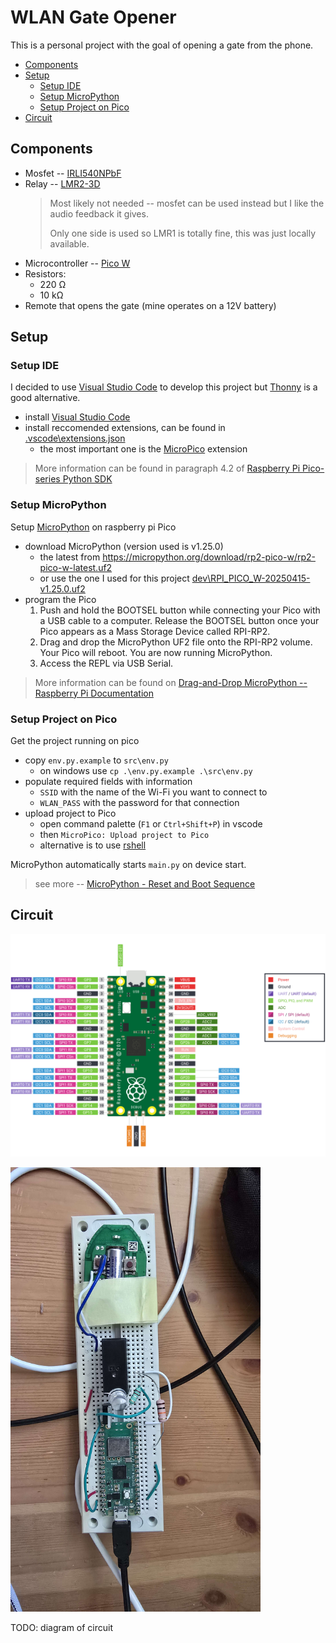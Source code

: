 <!-- omit in toc -->
# WLAN Gate Opener

This is a personal project with the goal of opening a gate from the phone.

- [Components](#components)
- [Setup](#setup)
  - [Setup IDE](#setup-ide)
  - [Setup MicroPython](#setup-micropython)
  - [Setup Project on Pico](#setup-project-on-pico)
- [Circuit](#circuit)

## Components

- Mosfet -- [IRLI540NPbF](https://www.infineon.com/dgdl/irli540npbf.pdf?fileId=5546d462533600a401535664018125c1)
- Relay -- [LMR2-3D](https://www.tme.eu/Document/cb95bab3047ea17130b1da862f2b7351/LMR-series.pdf)
   > Most likely not needed -- mosfet can be used instead but I like the audio feedback it gives.
   >
   >Only one side is used so LMR1 is totally fine, this was just locally available.
- Microcontroller -- [Pico W](https://www.raspberrypi.com/documentation/microcontrollers/pico-series.html#pico-1-family)
- Resistors:
  - 220 Ω
  - 10 kΩ
- Remote that opens the gate (mine operates on a 12V battery)

## Setup

### Setup IDE

I decided to use [Visual Studio Code](https://code.visualstudio.com/) to develop this project but [Thonny](https://thonny.org/) is a good alternative.

- install [Visual Studio Code](https://code.visualstudio.com/)
- install reccomended extensions, can be found in [.vscode\extensions.json](.vscode\extensions.json)
  - the most important one is the [MicroPico](https://marketplace.visualstudio.com/items?itemName=paulober.pico-w-go) extension

> More information can be found in paragraph 4.2 of [Raspberry Pi Pico-series Python SDK](https://datasheets.raspberrypi.com/pico/raspberry-pi-pico-python-sdk.pdf)

### Setup MicroPython

Setup [MicroPython](https://docs.micropython.org/en/latest/) on raspberry pi Pico

- download MicroPython (version used is v1.25.0)
  - the latest from <https://micropython.org/download/rp2-pico-w/rp2-pico-w-latest.uf2>
  - or use the one I used for this project [dev\RPI_PICO_W-20250415-v1.25.0.uf2](dev\RPI_PICO_W-20250415-v1.25.0.uf2)
- program the Pico
  1. Push and hold the BOOTSEL button while connecting your Pico with a USB cable to a computer. Release the BOOTSEL button once your Pico appears as a Mass Storage Device called RPI-RP2.
  2. Drag and drop the MicroPython UF2 file onto the RPI-RP2 volume. Your Pico will reboot. You are now running MicroPython.
  3. Access the REPL via USB Serial.

> More information can be found on [Drag-and-Drop MicroPython -- Raspberry Pi Documentation](https://www.raspberrypi.com/documentation/microcontrollers/micropython.html#drag-and-drop-micropython)

### Setup Project on Pico

Get the project running on pico

- copy `env.py.example` to `src\env.py`
  - on windows use `cp .\env.py.example .\src\env.py`
- populate required fields with information
  - `SSID` with the name of the Wi-Fi you want to connect to
  - `WLAN_PASS` with the password for that connection
- upload project to Pico
  - open command palette (`F1` or `Ctrl+Shift+P`) in vscode
  - then `MicroPico: Upload project to Pico`
  - alternative is to use [rshell](https://github.com/dhylands/rshell)

MicroPython automatically starts `main.py` on device start.
> see more -- [MicroPython - Reset and Boot Sequence](https://docs.micropython.org/en/latest/reference/reset_boot.html#main-py)

## Circuit

![Pico W pinout](dev/pico-pinout.svg)
<!-- source: https://www.raspberrypi.com/documentation/microcontrollers/images/picow-pinou -->

<img src="dev/example-live.jpg" width="400" alt="IRL picture of setup" />

TODO: diagram of circuit

